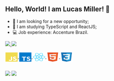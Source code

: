## Hello, World! I am Lucas Miller! 👋

- 🔭 I am looking for a new opportunity;
- 📜 I am studying TypeScript and ReactJS;
- 💻 Job experience: Accenture Brazil.

<div>
  <a href="https://github.com/LucasMiller98">
  <img height="180em" src="https://github-readme-stats.vercel.app/api?username=LucasMiller98&show_icons=true&theme=gruvbox&include_all_commits=true&count_private=true" />
  <img height="180em" src="https://github-readme-stats.vercel.app/api/top-langs/?username=LucasMiller98&layout=compact&langs_count=16k&theme=gruvbox" />
</div>
  
<div style="display: inline_block"><br>
  <img align="center" alt="Lucas Miller-Js" height="30" width="40" src="https://raw.githubusercontent.com/devicons/devicon/master/icons/javascript/javascript-plain.svg">
  <img align="center" alt="Lucas Miller-Ts" height="30" width="40" src="https://raw.githubusercontent.com/devicons/devicon/master/icons/typescript/typescript-plain.svg">
  <img align="center" alt="Lucas Miller-React" height="30" width="40" src="https://raw.githubusercontent.com/devicons/devicon/master/icons/react/react-original.svg">
  <img align="center" alt="Lucas Miller-HTML" height="30" width="40" src="https://raw.githubusercontent.com/devicons/devicon/master/icons/html5/html5-original.svg">
  <img align="center" alt="Lucas Miller-CSS" height="30" width="40" src="https://raw.githubusercontent.com/devicons/devicon/master/icons/css3/css3-original.svg">
</div>
  
  ##
<div> 
  <a href = "mailto:lucas.miller1998@outlook.com"><img src="https://img.shields.io/badge/-Gmail-d14836?style=for-the-badge&logo=gmail&logoColor=white" target="_blank"></a>
  <a href="https://www.linkedin.com/in/lucas-miller-076564175/" target="_blank"><img src="https://img.shields.io/badge/-LinkedIn-%230077B5?style=for-the-badge&logo=linkedin&logoColor=white" target="_blank"></a> 
</div>

